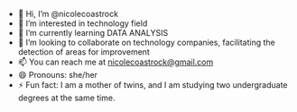 - 👋 Hi, I’m @nicolecoastrock
- 👀 I’m interested in technology field
- 🌱 I’m currently learning DATA ANALYSIS
- 💞️ I’m looking to collaborate on technology companies, facilitating the detection of areas for improvement 
- 📫 You can reach me at nicolecoastrock@gmail.com
- 😄 Pronouns: she/her
- ⚡ Fun fact: I am a mother of twins, and I am studying two undergraduate degrees at the same time.


